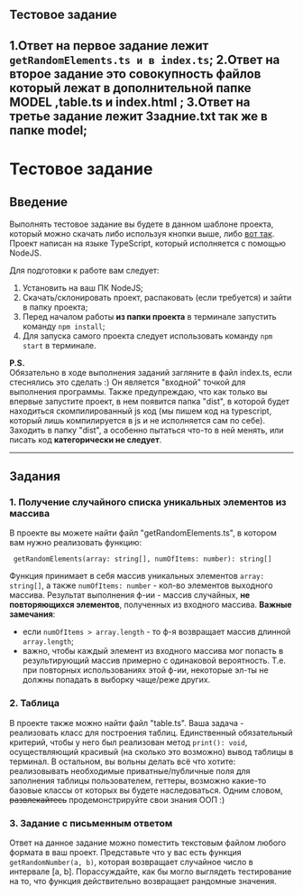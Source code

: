 
## Тестовое задание
1.Ответ на первое задание лежит `getRandomElements.ts и в index.ts`;
2.Ответ на второе задание это совокупность файлов который лежат в дополнительной папке MODEL ,table.ts и index.html ;
3.Ответ на третье задание лежит 3задние.txt так же в папке model;
---







# Тестовое задание
## Введение  
Выполнять тестовое задание вы будете в данном шаблоне проекта, 
который можно скачать либо используя кнопки выше, либо [вот так](https://github.com/ImAllergicToFish/RadarStudentsTestTask/archive/refs/heads/master.zip).
Проект написан на языке TypeScript, который исполняется с помощью NodeJS.  

Для подготовки к работе вам следует: 
1. Установить на ваш ПК NodeJS;
2. Скачать/склонировать проект, распаковать (если требуется) и зайти в папку проекта;
3. Перед началом работы **из папки проекта** в терминале запустить команду `npm install`;
4. Для запуска самого проекта следует использовать команду `npm start` в терминале. 

**P.S.**  
Обязательно в ходе выполнения заданий загляните в файл index.ts, если стеснялись это сделать :) Он является "входной" точкой 
для выполнения программы. Также предупреждаю, что как только вы впервые запустите проект, в нем появится папка "dist", в которой будет находиться скомпилированный js код (мы пишем код на typescript, который лишь компилируется в js и не исполняется сам по себе). Заходить в папку "dist", а особенно пытаться что-то в ней менять,
или писать код **категорически не следует**.

---
## Задания
### 1. Получение случайного списка уникальных элементов из массива  

В проекте вы можете найти файл "getRandomElements.ts", в котором вам нужно реализовать функцию:
```
 getRandomElements(array: string[], numOfItems: number): string[]
```
Функция принимает в себя массив уникальных элементов `array: string[]`, а также 
`numOfItems: number` - кол-во элементов выходного массива. Результат выполнения ф-ии - массив 
случайных, **не повторяющихся элементов**, полученных из входного массива. 
**Важные замечания**:  
* если `numOfItems > array.length` - то ф-я возвращает массив длинной `array.length`; 
* важно, чтобы каждый элемент из входного массива мог попасть в результирующий массив 
примерно с одинаковой вероятность. Т.е. при повторных использованиях этой ф-ии, некоторые эл-ты не должны попадать в выборку чаще/реже других. 

### 2. Таблица  

В проекте также можно найти файл "table.ts". Ваша задача - реализовать класс 
для построения таблиц. Единственный обязательный критерий, чтобы у него был 
реализован метод `print(): void`, осуществляющий красивый (на сколько это возможно) 
вывод таблицы в терминал. В остальном, вы вольны делать всё что хотите: 
реализовывать необходимые приватные/публичные поля для заполнения таблицы пользователем, геттеры,
возможно какие-то базовые классы  от которых вы будете наследоваться. Одним словом, ~~развлекайтесь~~ продемонстрируйте свои знания ООП :)

### 3. Задание с письменным ответом  

Ответ на данное задание можно поместить текстовым файлом любого формата в ваш проект. 
Представьте что у вас есть функция `getRandomNumber(a, b)`, которая возвращает случайное 
число в интервале [a, b]. Порассуждайте, как бы могло выглядеть тестирование на то, 
что функция действительно возвращает рандомные значения.



